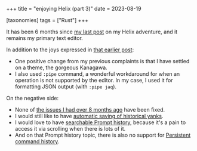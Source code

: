+++
title = "enjoying Helix (part 3)"
date = 2023-08-19

[taxonomies]
tags = ["Rust"]
+++

It has been 6 months since [my last post][part 2] on my Helix adventure,
and it remains my primary text editor.

In addition to the joys expressed in [that earlier post][part 2]:
- One positive change from my previous complaints is that I have settled on a theme,
  the gorgeous Kanagawa.
- I also used `:pipe` command,
  a wonderful workdaround for when an operation is not supported by the editor.
  In my case,
  I used it for formatting JSON output (with `:pipe jaq`).

On the negative side:
- None of [the issues I had over 8 months ago] have been fixed.
- I would still like to have [automatic saving of historical yanks].
- I would love to have [searchable Prompt history],
  because it's a pain to access it via scrolling when there is lots of it.
- And on that Prompt history topic,
  there is also no support for [Persistent command history].

[part 2]: @/enjoying-helix-part-2.md
[the issues I had over 8 months ago]: @/enjoying-helix.md
[automatic saving of historical yanks]: https://github.com/helix-editor/helix/issues/5783
[searchable Prompt history]: https://github.com/helix-editor/helix/pull/2796
[Persistent command history]: https://github.com/helix-editor/helix/issues/401
